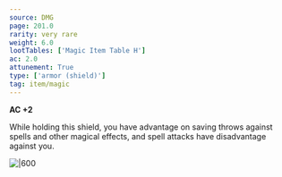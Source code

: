 ```yaml
---
source: DMG
page: 201.0
rarity: very rare
weight: 6.0
lootTables: ['Magic Item Table H']
ac: 2.0
attunement: True
type: ['armor (shield)']
tag: item/magic
---
```


**AC +2**

While holding this shield, you have advantage on saving throws against spells and other magical effects, and spell attacks have disadvantage against you.


![|600](https://5e.tools/img/items/DMG/Spellguard%20Shield.jpg)